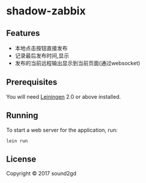# shadow-zabbix

## Features

- 本地点击按钮直接发布
- 记录最后发布时间,显示
- 发布的当前远程输出显示到当前页面(通过websocket)

## Prerequisites

You will need [Leiningen][1] 2.0 or above installed.

[1]: https://github.com/technomancy/leiningen

## Running

To start a web server for the application, run:

    lein run

## License

Copyright © 2017 sound2gd

